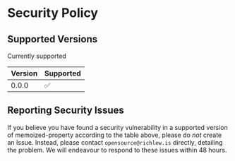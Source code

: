 # Security Policy

## Supported Versions

Currently supported

| Version | Supported           |
|---------|---------------------|
|  0.0.0  |  :white_check_mark: |


## Reporting Security Issues

If you believe you have found a security vulnerability in a supported version of memoized-property according to the table above, please do *not* create an Issue.
Instead, please contact `opensource@richlew.is` directly, detailing the problem.
We will endeavour to respond to these issues within 48 hours.
